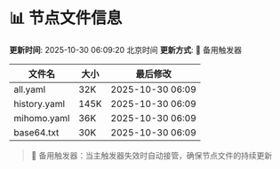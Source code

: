 # 📊 节点文件信息

**更新时间**: 2025-10-30 06:09:20 北京时间
**更新方式**: 🔄 备用触发器

| 文件名 | 大小 | 最后修改 |
|--------|------|----------|
| all.yaml | 32K | 2025-10-30 06:09 |
| history.yaml | 145K | 2025-10-30 06:09 |
| mihomo.yaml | 36K | 2025-10-30 06:09 |
| base64.txt | 30K | 2025-10-30 06:09 |

> 🔄 备用触发器：当主触发器失效时自动接管，确保节点文件的持续更新
